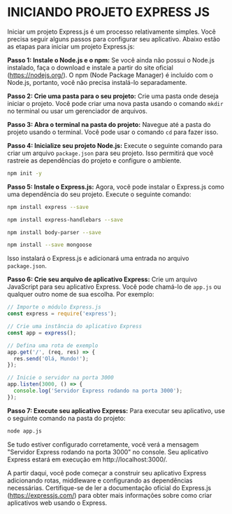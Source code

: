 # INICIANDO PROJETO EXPRESS JS
Iniciar um projeto Express.js é um processo relativamente simples. Você precisa seguir alguns passos para configurar seu aplicativo. Abaixo estão as etapas para iniciar um projeto Express.js:

**Passo 1: Instale o Node.js e o npm:**
Se você ainda não possui o Node.js instalado, faça o download e instale a partir do site oficial (https://nodejs.org/). O npm (Node Package Manager) é incluído com o Node.js, portanto, você não precisa instalá-lo separadamente.

**Passo 2: Crie uma pasta para o seu projeto:**
Crie uma pasta onde deseja iniciar o projeto. Você pode criar uma nova pasta usando o comando `mkdir` no terminal ou usar um gerenciador de arquivos.

**Passo 3: Abra o terminal na pasta do projeto:**
Navegue até a pasta do projeto usando o terminal. Você pode usar o comando `cd` para fazer isso.

**Passo 4: Inicialize seu projeto Node.js:**
Execute o seguinte comando para criar um arquivo `package.json` para seu projeto. Isso permitirá que você rastreie as dependências do projeto e configure o ambiente.

```bash
npm init -y
```

**Passo 5: Instale o Express.js:**
Agora, você pode instalar o Express.js como uma dependência do seu projeto. Execute o seguinte comando:

```bash
npm install express --save
```
```bash
npm install express-handlebars --save
```
```bash
npm install body-parser --save
```
```bash
npm install --save mongoose
```
Isso instalará o Express.js e adicionará uma entrada no arquivo `package.json`.

**Passo 6: Crie seu arquivo de aplicativo Express:**
Crie um arquivo JavaScript para seu aplicativo Express. Você pode chamá-lo de `app.js` ou qualquer outro nome de sua escolha. Por exemplo:

```javascript
// Importe o módulo Express.js
const express = require('express');

// Crie uma instância do aplicativo Express
const app = express();

// Defina uma rota de exemplo
app.get('/', (req, res) => {
  res.send('Olá, Mundo!');
});

// Inicie o servidor na porta 3000
app.listen(3000, () => {
  console.log('Servidor Express rodando na porta 3000');
});
```

**Passo 7: Execute seu aplicativo Express:**
Para executar seu aplicativo, use o seguinte comando na pasta do projeto:

```bash
node app.js
```

Se tudo estiver configurado corretamente, você verá a mensagem "Servidor Express rodando na porta 3000" no console. Seu aplicativo Express estará em execução em http://localhost:3000/.

A partir daqui, você pode começar a construir seu aplicativo Express adicionando rotas, middleware e configurando as dependências necessárias. Certifique-se de ler a documentação oficial do Express.js (https://expressjs.com/) para obter mais informações sobre como criar aplicativos web usando o Express.